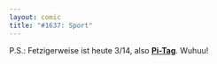 ```yaml
---
layout: comic
title: "#1637: Sport"
---
```


P.S.:
Fetzigerweise ist heute 3/14, also <a href="http://www.fonflatter.de/kalender"><strong>Pi-Tag</strong></a>. Wuhuu!

